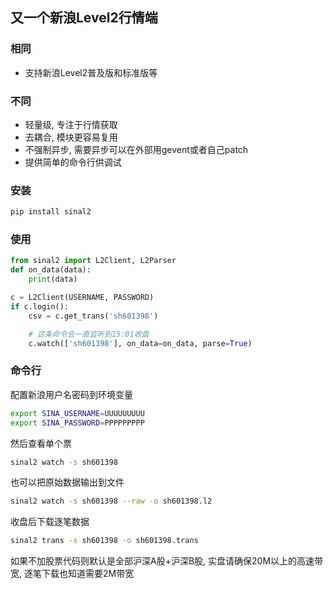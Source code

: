 ## 又一个新浪Level2行情端

### 相同

- 支持新浪Level2普及版和标准版等

### 不同

- 轻量级, 专注于行情获取
- 去耦合, 模块更容易复用
- 不强制异步, 需要异步可以在外部用gevent或者自己patch
- 提供简单的命令行供调试

### 安装

```python
pip install sinal2
```

### 使用

```python
from sinal2 import L2Client, L2Parser
def on_data(data):
    print(data)

c = L2Client(USERNAME, PASSWORD)
if c.login():
    csv = c.get_trans('sh601398')

    # 这条命令会一直监听到15:01收盘
    c.watch(['sh601398'], on_data=on_data, parse=True)
```

### 命令行

配置新浪用户名密码到环境变量

```bash
export SINA_USERNAME=UUUUUUUUU
export SINA_PASSWORD=PPPPPPPPP
```

然后查看单个票

```bash
sinal2 watch -s sh601398
```

也可以把原始数据输出到文件

```bash
sinal2 watch -s sh601398 --raw -o sh601398.l2
```

收盘后下载逐笔数据

```bash
sinal2 trans -s sh601398 -o sh601398.trans
```

如果不加股票代码则默认是全部沪深A股+沪深B股, 实盘请确保20M以上的高速带宽, 逐笔下载也知道需要2M带宽

